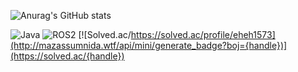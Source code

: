 ![Anurag's GitHub stats](https://github-readme-stats.vercel.app/api?username=P-YongJun&show_icons=true&theme=radical)

![Java](https://img.shields.io/badge/-Java-F05032?style=for-the-badge&logo-html5&logoColor=ffffff)
![ROS2](https://img.shields.io/badge/-ROS2-F05032?style=for-the-badge&logo-html5&logoColor=ffffff)
[![Solved.ac/https://solved.ac/profile/eheh1573](http://mazassumnida.wtf/api/mini/generate_badge?boj={handle})](https://solved.ac/{handle})
